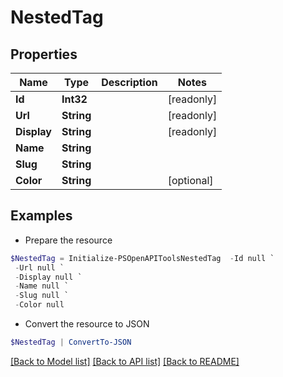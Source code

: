 # NestedTag
## Properties

Name | Type | Description | Notes
------------ | ------------- | ------------- | -------------
**Id** | **Int32** |  | [readonly] 
**Url** | **String** |  | [readonly] 
**Display** | **String** |  | [readonly] 
**Name** | **String** |  | 
**Slug** | **String** |  | 
**Color** | **String** |  | [optional] 

## Examples

- Prepare the resource
```powershell
$NestedTag = Initialize-PSOpenAPIToolsNestedTag  -Id null `
 -Url null `
 -Display null `
 -Name null `
 -Slug null `
 -Color null
```

- Convert the resource to JSON
```powershell
$NestedTag | ConvertTo-JSON
```

[[Back to Model list]](../README.md#documentation-for-models) [[Back to API list]](../README.md#documentation-for-api-endpoints) [[Back to README]](../README.md)

